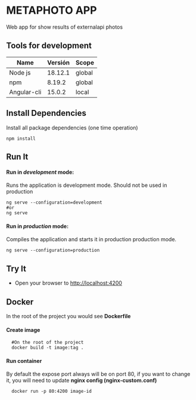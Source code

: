 
# METAPHOTO APP

Web app for show results of externalapi photos

## Tools for development
| Name |Versión | Scope |
|--|--|--|
| Node js | 18.12.1 | global |
| npm| 8.19.2 | global |
| Angular-cli | 15.0.2 | local |

## Install Dependencies

Install all package dependencies (one time operation)

```shell
npm install
```

## Run It
#### Run in *development* mode:
Runs the application is development mode. Should not be used in production

```shell
ng serve --configuration=development
#or
ng serve
```

#### Run in *production* mode:

Compiles the application and starts it in production production mode.

```shell
ng serve --configuration=production
```

## Try It
* Open your browser to [http://localhost:4200](http://localhost:4200)

## Docker
In the root of the project you would see **Dockerfile**

#### Create image
```shell
  #On the root of the project
  docker build -t image:tag .
  ```

#### Run container
By default the expose port always will be on port 80, if you want to change it, you will need to update **nginx config (nginx-custom.conf)**
```shell
  docker run -p 80:4200 image-id
  ```
